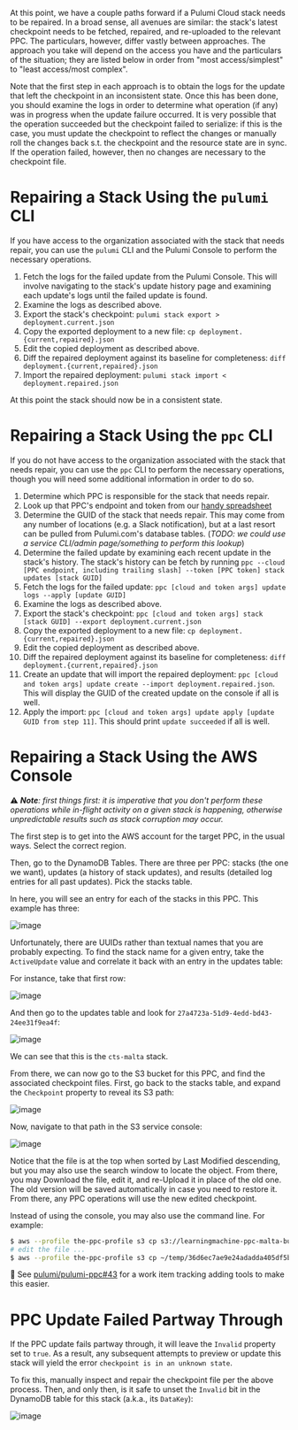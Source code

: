 At this point, we have a couple paths forward if a Pulumi Cloud stack needs to be repaired. In a broad sense, all avenues are similar: the stack's latest checkpoint needs to be fetched, repaired, and re-uploaded to the relevant PPC. The particulars, however, differ vastly between approaches. The approach you take will depend on the access you have and the particulars of the situation; they are listed below in order from "most access/simplest" to "least access/most complex".

Note that the first step in each approach is to obtain the logs for the update that left the checkpoint in an inconsistent state. Once this has been done, you should examine the logs in order to determine what operation (if any) was in progress when the update failure occurred. It is very possible that the operation succeeded but the checkpoint failed to serialize: if this is the case, you must update the checkpoint to reflect the changes or manually roll the changes back s.t. the checkpoint and the resource state are in sync. If the operation failed, however, then no changes are necessary to the checkpoint file.

# Repairing a Stack Using the `pulumi` CLI

If you have access to the organization associated with the stack that needs repair, you can use the `pulumi` CLI and the Pulumi Console to perform the necessary operations.
1. Fetch the logs for the failed update from the Pulumi Console. This will involve navigating to the stack's update history page and examining each update's logs until the failed update is found.
2. Examine the logs as described above.
3. Export the stack's checkpoint: `pulumi stack export > deployment.current.json`
4. Copy the exported deployment to a new file: `cp deployment.{current,repaired}.json`
5. Edit the copied deployment as described above.
6. Diff the repaired deployment against its baseline for completeness: `diff deployment.{current,repaired}.json`
7. Import the repaired deployment: `pulumi stack import < deployment.repaired.json`

At this point the stack should now be in a consistent state.

# Repairing a Stack Using the `ppc` CLI

If you do not have access to the organization associated with the stack that needs repair, you can use the `ppc` CLI to perform the necessary operations, though you will need some additional information in order to do so.
1. Determine which PPC is responsible for the stack that needs repair.
2. Look up that PPC's endpoint and token from our [handy spreadsheet](https://docs.google.com/spreadsheets/d/1ASpyMHUvC1rCN_6cRP6tq1D3378YzSC0PlHzvv_G42I/edit#gid=0)
3. Determine the GUID of the stack that needs repair. This may come from any number of locations (e.g. a Slack notification), but at a last resort can be pulled from Pulumi.com's database tables. (_TODO: we could use a service CLI/admin page/something to perform this lookup_)
4. Determine the failed update by examining each recent update in the stack's history. The stack's history can be fetch by running `ppc --cloud [PPC endpoint, including trailing slash] --token [PPC token] stack updates [stack GUID]`
5. Fetch the logs for the failed update: `ppc [cloud and token args] update logs --apply [update GUID]`
6. Examine the logs as described above.
7. Export the stack's checkpoint: `ppc [cloud and token args] stack [stack GUID] --export deployment.current.json`
8. Copy the exported deployment to a new file: `cp deployment.{current,repaired}.json`
9. Edit the copied deployment as described above.
10. Diff the repaired deployment against its baseline for completeness: `diff deployment.{current,repaired}.json`
11. Create an update that will import the repaired deployment: `ppc [cloud and token args] update create --import deployment.repaired.json`. This will display the GUID of the created update on the console if all is well.
12. Apply the import: `ppc [cloud and token args] update apply [update GUID from step 11]`. This should print `update succeeded` if all is well.

# Repairing a Stack Using the AWS Console

:warning: ***Note**: first things first: it is imperative that you don't perform these operations while in-flight activity on a given stack is happening, otherwise unpredictable results such as stack corruption may occur.*

The first step is to get into the AWS account for the target PPC, in the usual ways.  Select the correct region.

Then, go to the DynamoDB Tables.  There are three per PPC: stacks (the one we want), updates (a history of stack updates), and results (detailed log entries for all past updates).  Pick the stacks table.

In here, you will see an entry for each of the stacks in this PPC.  This example has three:

![image](https://user-images.githubusercontent.com/3953235/34442651-5cf98b2a-ec78-11e7-947f-a768346a234b.png)

Unfortunately, there are UUIDs rather than textual names that you are probably expecting.  To find the stack name for a given entry, take the `ActiveUpdate` value and correlate it back with an entry in the updates table:

For instance, take that first row:

![image](https://user-images.githubusercontent.com/3953235/34442712-c530f322-ec78-11e7-9521-d4412b24293d.png)

And then go to the updates table and look for `27a4723a-51d9-4edd-bd43-24ee31f9ea4f`:

![image](https://user-images.githubusercontent.com/3953235/34442735-e36b9270-ec78-11e7-97c4-7078f203e129.png)

We can see that this is the `cts-malta` stack.

From there, we can now go to the S3 bucket for this PPC, and find the associated checkpoint files.  First, go back to the stacks table, and expand the `Checkpoint` property to reveal its S3 path:

![image](https://user-images.githubusercontent.com/3953235/34442798-7a48891e-ec79-11e7-9036-1d69bcbbdc4f.png)

Now, navigate to that path in the S3 service console:

![image](https://user-images.githubusercontent.com/3953235/34442822-9fffaf84-ec79-11e7-898a-c998e05195c7.png)

Notice that the file is at the top when sorted by Last Modified descending, but you may also use the search window to locate the object. From there, you may Download the file, edit it, and re-Upload it in place of the old one.  The old version will be saved automatically in case you need to restore it.  From there, any PPC operations will use the new edited checkpoint.

Instead of using the console, you may also use the command line.  For example:

```bash
$ aws --profile the-ppc-profile s3 cp s3://learningmachine-ppc-malta-bucket97748f67/checkpoints/64bf3496-9c01-4eb2-999d-0d31ceace5ef/36d6ec7ae9e24adadda405df5b560e150fd8d4298797acf17c02052727667c5f ~/temp/36d6ec7ae9e24adadda405df5b560e150fd8d4298797acf17c02052727667c5f
# edit the file ...
$ aws --profile the-ppc-profile s3 cp ~/temp/36d6ec7ae9e24adadda405df5b560e150fd8d4298797acf17c02052727667c5f s3://learningmachine-ppc-malta-bucket97748f67/checkpoints/64bf3496-9c01-4eb2-999d-0d31ceace5ef/36d6ec7ae9e24adadda405df5b560e150fd8d4298797acf17c02052727667c5f
```

:construction: See [pulumi/pulumi-ppc#43](https://github.com/pulumi/pulumi-ppc/issues/43) for a work item tracking adding tools to make this easier.

# PPC Update Failed Partway Through

If the PPC update fails partway through, it will leave the `Invalid` property set to `true`.  As a result, any subsequent attempts to preview or update this stack will yield the error `checkpoint is in an unknown state`.

To fix this, manually inspect and repair the checkpoint file per the above process.  Then, and only then, is it safe to unset the `Invalid` bit in the DynamoDB table for this stack (a.k.a., its `DataKey`):

![image](https://user-images.githubusercontent.com/3953235/34442577-e63852e6-ec77-11e7-8a23-873e3ea81b10.png)